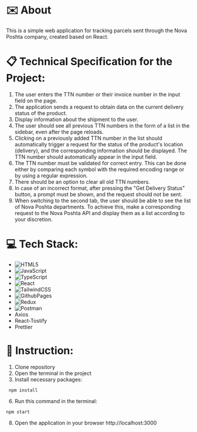 # ✉️ About
This is a simple web application for tracking parcels sent through the Nova Poshta company, created based on React.
# 📋 Technical Specification for the Project:
1. The user enters the TTN number or their invoice number in the input field on the page.
2. The application sends a request to obtain data on the current delivery status of the product.
3. Display information about the shipment to the user.
4. The user should see all previous TTN numbers in the form of a list in the sidebar, even after the page reloads.
5. Clicking on a previously added TTN number in the list should automatically trigger a request for the status of the product's location (delivery), and the corresponding information should be displayed. The TTN number should automatically appear in the input field.
6. The TTN number must be validated for correct entry. This can be done either by comparing each symbol with the required encoding range or by using a regular expression.
7. There should be an option to clear all old TTN numbers.
8. In case of an incorrect format, after pressing the "Get Delivery Status" button, a prompt must be shown, and the request should not be sent.
9. When switching to the second tab, the user should be able to see the list of Nova Poshta departments. To achieve this, make a corresponding request to the Nova Poshta API and display them as a list according to your discretion.
# 💻 Tech Stack:
- ![HTML5](https://img.shields.io/badge/html5-%23E34F26.svg?style=for-the-badge&logo=html5&logoColor=white) 
- ![JavaScript](https://img.shields.io/badge/javascript-%23323330.svg?style=for-the-badge&logo=javascript&logoColor=%23F7DF1E)
- ![TypeScript](https://img.shields.io/badge/typescript-%23007ACC.svg?style=for-the-badge&logo=typescript&logoColor=white)
- ![React](https://img.shields.io/badge/react-%2320232a.svg?style=for-the-badge&logo=react&logoColor=%2361DAFB)
- ![TailwindCSS](https://img.shields.io/badge/tailwindcss-%2338B2AC.svg?style=for-the-badge&logo=tailwind-css&logoColor=white)
- ![GithubPages](https://img.shields.io/badge/github%20pages-121013?style=for-the-badge&logo=github&logoColor=white)
- ![Redux](https://img.shields.io/badge/redux-%23593d88.svg?style=for-the-badge&logo=redux&logoColor=white)
- ![Postman](https://img.shields.io/badge/Postman-FF6C37?style=for-the-badge&logo=postman&logoColor=white)
- Axios
- React-Tostify
- Prettier
# 📌 Instruction:
1. Clone repository
2. Open the terminal in the project
3. Install necessary packages:
```
 npm install
```
6. Run this command in the terminal:
```
npm start
```
8. Open the application in your browser http://localhost:3000
